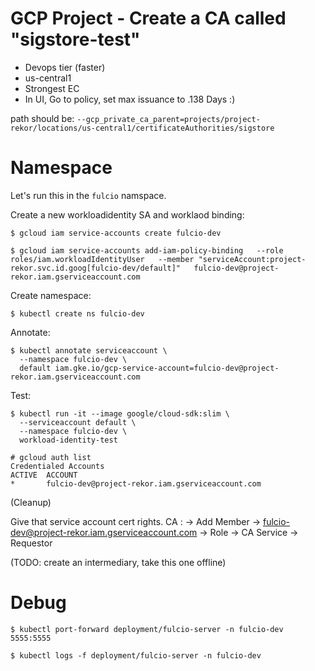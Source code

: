# GCP Project - Create a CA called "sigstore-test"

- Devops tier (faster)
- us-central1
- Strongest EC
- In UI, Go to policy, set max issuance to .138 Days :)

path should be: `--gcp_private_ca_parent=projects/project-rekor/locations/us-central1/certificateAuthorities/sigstore`

# Namespace

Let's run this in the `fulcio` namspace.

Create a new workloadidentity SA and worklaod binding:

```shell
$ gcloud iam service-accounts create fulcio-dev

$ gcloud iam service-accounts add-iam-policy-binding   --role roles/iam.workloadIdentityUser   --member "serviceAccount:project-rekor.svc.id.goog[fulcio-dev/default]"   fulcio-dev@project-rekor.iam.gserviceaccount.com
```

Create namespace:

```shell
$ kubectl create ns fulcio-dev
```

Annotate:

```
$ kubectl annotate serviceaccount \
  --namespace fulcio-dev \
  default iam.gke.io/gcp-service-account=fulcio-dev@project-rekor.iam.gserviceaccount.com
```

Test:

```
$ kubectl run -it --image google/cloud-sdk:slim \
  --serviceaccount default \
  --namespace fulcio-dev \
  workload-identity-test

# gcloud auth list
Credentialed Accounts
ACTIVE  ACCOUNT
*       fulcio-dev@project-rekor.iam.gserviceaccount.com
```

(Cleanup)

Give that service account cert rights.
CA : -> Add Member -> fulcio-dev@project-rekor.iam.gserviceaccount.com -> Role -> CA Service -> Requestor

(TODO: create an intermediary, take this one offline)

# Debug

```shell
$ kubectl port-forward deployment/fulcio-server -n fulcio-dev 5555:5555

$ kubectl logs -f deployment/fulcio-server -n fulcio-dev
```